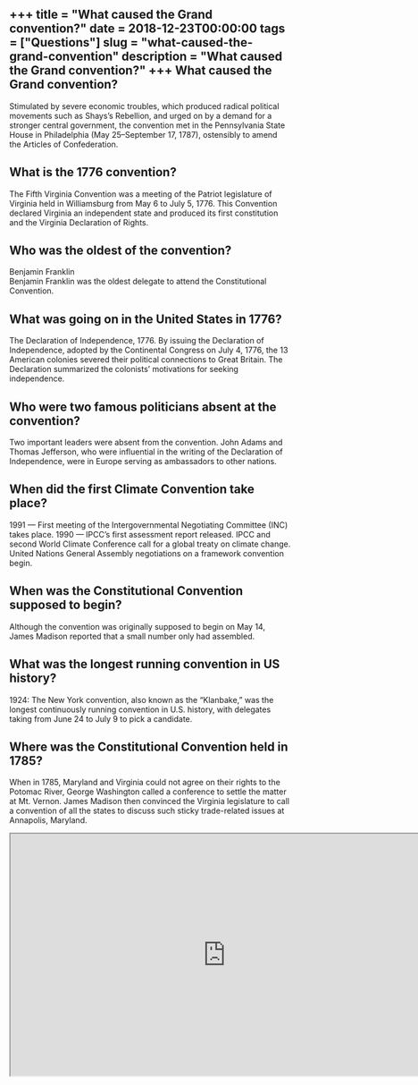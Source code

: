 +++
title = "What caused the Grand convention?"
date = 2018-12-23T00:00:00
tags = ["Questions"]
slug = "what-caused-the-grand-convention"
description = "What caused the Grand convention?"
+++
What caused the Grand convention?
---------------------------------

Stimulated by severe economic troubles, which produced radical political movements such as Shays’s Rebellion, and urged on by a demand for a stronger central government, the convention met in the Pennsylvania State House in Philadelphia (May 25–September 17, 1787), ostensibly to amend the Articles of Confederation.

What is the 1776 convention?
----------------------------

The Fifth Virginia Convention was a meeting of the Patriot legislature of Virginia held in Williamsburg from May 6 to July 5, 1776. This Convention declared Virginia an independent state and produced its first constitution and the Virginia Declaration of Rights.

Who was the oldest of the convention?
-------------------------------------

Benjamin Franklin  
Benjamin Franklin was the oldest delegate to attend the Constitutional Convention.

What was going on in the United States in 1776?
-----------------------------------------------

The Declaration of Independence, 1776. By issuing the Declaration of Independence, adopted by the Continental Congress on July 4, 1776, the 13 American colonies severed their political connections to Great Britain. The Declaration summarized the colonists’ motivations for seeking independence.

Who were two famous politicians absent at the convention?
---------------------------------------------------------

Two important leaders were absent from the convention. John Adams and Thomas Jefferson, who were influential in the writing of the Declaration of Independence, were in Europe serving as ambassadors to other nations.

When did the first Climate Convention take place?
-------------------------------------------------

1991 — First meeting of the Intergovernmental Negotiating Committee (INC) takes place. 1990 — IPCC’s first assessment report released. IPCC and second World Climate Conference call for a global treaty on climate change. United Nations General Assembly negotiations on a framework convention begin.

When was the Constitutional Convention supposed to begin?
---------------------------------------------------------

Although the convention was originally supposed to begin on May 14, James Madison reported that a small number only had assembled.

What was the longest running convention in US history?
------------------------------------------------------

1924: The New York convention, also known as the “Klanbake,” was the longest continuously running convention in U.S. history, with delegates taking from June 24 to July 9 to pick a candidate.

Where was the Constitutional Convention held in 1785?
-----------------------------------------------------

When in 1785, Maryland and Virginia could not agree on their rights to the Potomac River, George Washington called a conference to settle the matter at Mt. Vernon. James Madison then convinced the Virginia legislature to call a convention of all the states to discuss such sticky trade-related issues at Annapolis, Maryland.

<iframe allow="accelerometer; autoplay; clipboard-write; encrypted-media; gyroscope; picture-in-picture" allowfullscreen="" class="__youtube_prefs__  epyt-is-override  no-lazyload" data-no-lazy="1" data-origheight="433" data-origwidth="770" data-skipgform_ajax_framebjll="" height="433" id="_ytid_62868" loading="lazy" src="https://www.youtube.com/embed/u8R9MtM42P8?enablejsapi=1&autoplay=0&cc_load_policy=0&cc_lang_pref=&iv_load_policy=1&loop=0&modestbranding=0&rel=1&fs=1&playsinline=0&autohide=2&theme=dark&color=red&controls=1&" title="YouTube player" width="770"></iframe>